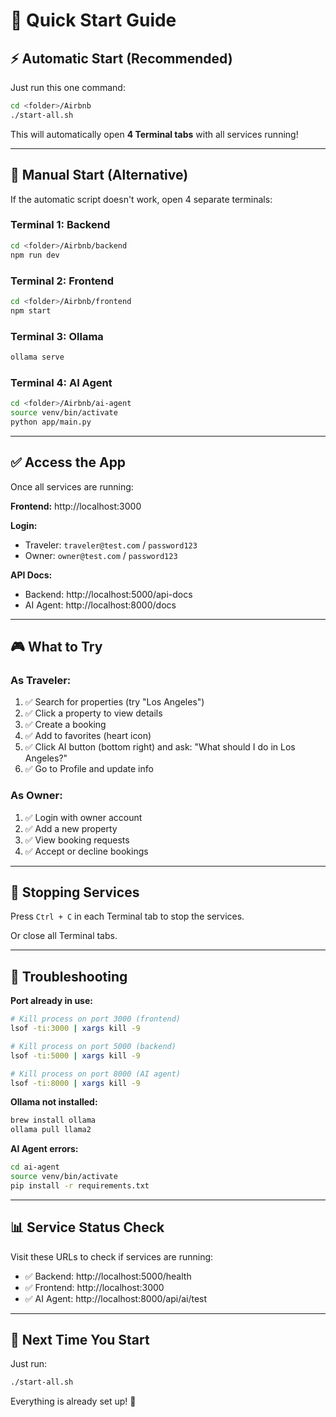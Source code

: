 # 🚀 Quick Start Guide

## ⚡ Automatic Start (Recommended)

Just run this one command:

```bash
cd <folder>/Airbnb
./start-all.sh
```

This will automatically open **4 Terminal tabs** with all services running!

---

## 📱 Manual Start (Alternative)

If the automatic script doesn't work, open 4 separate terminals:

### Terminal 1: Backend
```bash
cd <folder>/Airbnb/backend
npm run dev
```

### Terminal 2: Frontend
```bash
cd <folder>/Airbnb/frontend
npm start
```

### Terminal 3: Ollama
```bash
ollama serve
```

### Terminal 4: AI Agent
```bash
cd <folder>/Airbnb/ai-agent
source venv/bin/activate
python app/main.py
```

---

## ✅ Access the App

Once all services are running:

**Frontend:** http://localhost:3000

**Login:**
- Traveler: `traveler@test.com` / `password123`
- Owner: `owner@test.com` / `password123`

**API Docs:**
- Backend: http://localhost:5000/api-docs
- AI Agent: http://localhost:8000/docs

---

## 🎮 What to Try

### As Traveler:
1. ✅ Search for properties (try "Los Angeles")
2. ✅ Click a property to view details
3. ✅ Create a booking
4. ✅ Add to favorites (heart icon)
5. ✅ Click AI button (bottom right) and ask: "What should I do in Los Angeles?"
6. ✅ Go to Profile and update info

### As Owner:
1. ✅ Login with owner account
2. ✅ Add a new property
3. ✅ View booking requests
4. ✅ Accept or decline bookings

---

## 🛑 Stopping Services

Press `Ctrl + C` in each Terminal tab to stop the services.

Or close all Terminal tabs.

---

## 🐛 Troubleshooting

**Port already in use:**
```bash
# Kill process on port 3000 (frontend)
lsof -ti:3000 | xargs kill -9

# Kill process on port 5000 (backend)
lsof -ti:5000 | xargs kill -9

# Kill process on port 8000 (AI agent)
lsof -ti:8000 | xargs kill -9
```

**Ollama not installed:**
```bash
brew install ollama
ollama pull llama2
```

**AI Agent errors:**
```bash
cd ai-agent
source venv/bin/activate
pip install -r requirements.txt
```

---

## 📊 Service Status Check

Visit these URLs to check if services are running:

- ✅ Backend: http://localhost:5000/health
- ✅ Frontend: http://localhost:3000
- ✅ AI Agent: http://localhost:8000/api/ai/test

---

## 🔄 Next Time You Start

Just run:
```bash
./start-all.sh
```

Everything is already set up! 🎉

